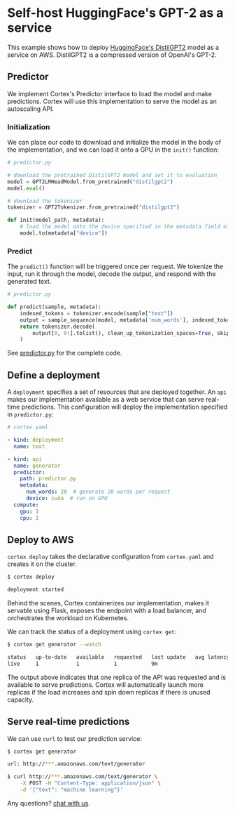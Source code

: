 # Self-host HuggingFace's GPT-2 as a service

This example shows how to deploy [HuggingFace's DistilGPT2](https://github.com/huggingface/transformers/tree/master/examples/distillation) model as a service on AWS. DistilGPT2 is a compressed version of OpenAI's GPT-2.

## Predictor

We implement Cortex's Predictor interface to load the model and make predictions. Cortex will use this implementation to serve the model as an autoscaling API.

### Initialization

We can place our code to download and initialize the model in the body of the implementation, and we can load it onto a GPU in the `init()` function:

```python
# predictor.py

# download the pretrained DistilGPT2 model and set it to evaluation
model = GPT2LMHeadModel.from_pretrained("distilgpt2")
model.eval()

# download the tokenizer
tokenizer = GPT2Tokenizer.from_pretrained("distilgpt2")

def init(model_path, metadata):
    # load the model onto the device specified in the metadata field of our api configuration
    model.to(metadata["device"])
```

### Predict

The `predict()` function will be triggered once per request. We tokenize the input, run it through the model, decode the output, and respond with the generated text.

```python
# predictor.py

def predict(sample, metadata):
    indexed_tokens = tokenizer.encode(sample["text"])
    output = sample_sequence(model, metadata['num_words'], indexed_tokens, device=metadata['device'])
    return tokenizer.decode(
        output[0, 0:].tolist(), clean_up_tokenization_spaces=True, skip_special_tokens=True
    )
```

See [predictor.py](./predictor.py) for the complete code.

## Define a deployment

A `deployment` specifies a set of resources that are deployed together. An `api` makes our implementation available as a web service that can serve real-time predictions. This configuration will deploy the implementation specified in `predictor.py`:

```yaml
# cortex.yaml

- kind: deployment
  name: text

- kind: api
  name: generator
  predictor:
    path: predictor.py
    metadata:
      num_words: 20  # generate 20 words per request
      device: cuda  # run on GPU
  compute:
    gpu: 1
    cpu: 1
```

## Deploy to AWS

`cortex deploy` takes the declarative configuration from `cortex.yaml` and creates it on the cluster.

```bash
$ cortex deploy

deployment started
```

Behind the scenes, Cortex containerizes our implementation, makes it servable using Flask, exposes the endpoint with a load balancer, and orchestrates the workload on Kubernetes.

We can track the status of a deployment using `cortex get`:

```bash
$ cortex get generator --watch

status   up-to-date   available   requested   last update   avg latency
live     1            1           1           9m            -
```

The output above indicates that one replica of the API was requested and is available to serve predictions. Cortex will automatically launch more replicas if the load increases and spin down replicas if there is unused capacity.

## Serve real-time predictions

We can use `curl` to test our prediction service:

```bash
$ cortex get generator

url: http://***.amazonaws.com/text/generator

$ curl http://***.amazonaws.com/text/generator \
    -X POST -H "Content-Type: application/json" \
    -d '{"text": "machine learning"}'
```

Any questions? [chat with us](https://gitter.im/cortexlabs/cortex).

